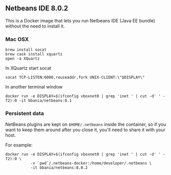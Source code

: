 ## Netbeans IDE 8.0.2

This is a Docker image that lets you run Netbeans IDE (Java EE bundle) without the need to install it.

### Mac OSX

    brew install socat
    brew cask install xquartz
    open -a XQuartz

In XQuartz start socat

    socat TCP-LISTEN:6000,reuseaddr,fork UNIX-CLIENT:\"$DISPLAY\"

In another terminal window

    docker run -e DISPLAY=$(ifconfig vboxnet0 | grep 'inet ' | cut -d' ' -f2):0 -it bbania/netbeans:8.1

### Persistent data

NetBeans plugins are kept on `$HOME/.netbeans` inside the container, so if you want to keep them around after you close it, you'll need to share it with your host.

For example:

    docker run -e DISPLAY=$(ifconfig vboxnet0 | grep 'inet ' | cut -d' ' -f2):0 \
               -v `pwd`/.netbeans-docker:/home/developer/.netbeans \
               -it bbania/netbeans:8.0.2


